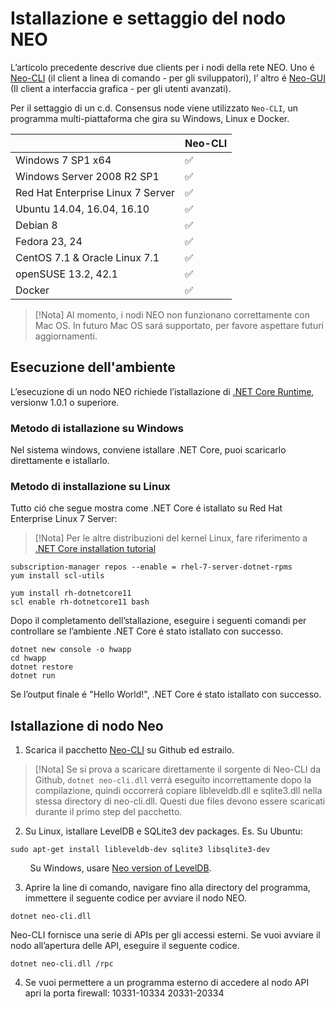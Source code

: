 # Istallazione e settaggio del nodo NEO

L’articolo precedente descrive due clients per i nodi della rete NEO. Uno é [Neo-CLI](https://github.com/neo-project/neo-cli/releases) (il client a linea di comando - per gli sviluppatori), l’ altro é [Neo-GUI](https://github.com/neo-project/neo-gui/releases) (Il client a interfaccia grafica - per gli utenti avanzati).

Per il settaggio di un c.d. Consensus node viene utilizzato `Neo-CLI`, un programma multi-piattaforma che gira su Windows, Linux e Docker. 

|                                   | Neo-CLI |
| --------------------------------- | ----------------- |
| Windows 7 SP1 x64                 | ✅                 |
| Windows Server 2008 R2 SP1        | ✅                 |
| Red Hat Enterprise Linux 7 Server | ✅                 |
| Ubuntu 14.04, 16.04, 16.10        | ✅                 |
| Debian 8                          | ✅                 |
| Fedora 23, 24                     | ✅                 |
| CentOS 7.1 & Oracle Linux 7.1     | ✅                 |
| openSUSE 13.2, 42.1               | ✅                 |
| Docker                            | ✅                 |

> [!Nota]
> Al momento, i nodi NEO non funzionano correttamente con Mac OS. In futuro Mac OS sará supportato, per favore aspettare futuri aggiornamenti. 

## Esecuzione dell'ambiente

L’esecuzione di un nodo NEO richiede l’istallazione di [.NET Core Runtime](https://www.microsoft.com/net/download/core#/runtime), versionw 1.0.1 o superiore.

### Metodo di istallazione su Windows

Nel sistema windows, conviene istallare .NET Core, puoi scaricarlo direttamente e istallarlo.

### Metodo di installazione su Linux

Tutto ció che segue mostra come .NET Core é istallato su Red Hat Enterprise Linux 7 Server:

> [!Nota]
> Per le altre distribuzioni del kernel Linux, fare riferimento a [.NET Core installation tutorial](https://www.snetnet/core#linuxredhat)

```
subscription-manager repos --enable = rhel-7-server-dotnet-rpms
yum install scl-utils
```


```
yum install rh-dotnetcore11
scl enable rh-dotnetcore11 bash
```

Dopo il completamento dell’stallazione, eseguire i seguenti comandi per controllare se l’ambiente .NET Core é stato istallato con successo.

```
dotnet new console -o hwapp
cd hwapp
dotnet restore
dotnet run
```

Se l’output finale é "Hello World!", .NET Core é stato istallato con successo.


## Istallazione di nodo Neo

1. Scarica il pacchetto [Neo-CLI](https://github.com/neo-project/neo-cli/releases) su Github ed estrailo.

> [!Nota]
> Se si prova a scaricare direttamente il sorgente di Neo-CLI da Github, `dotnet neo-cli.dll` verrá eseguito incorrettamente dopo la compilazione, quindi occorrerá copiare libleveldb.dll e sqlite3.dll nella stessa directory di neo-cli.dll. Questi due files devono essere scaricati durante il primo step del pacchetto. 

2. Su Linux, istallare LevelDB e SQLite3 dev packages. Es. Su Ubuntu:

```
sudo apt-get install libleveldb-dev sqlite3 libsqlite3-dev
```
&nbsp;&nbsp;&nbsp;&nbsp;&nbsp;&nbsp;&nbsp; Su Windows, usare [Neo version of LevelDB](https://github.com/neo-project/leveldb).

3. Aprire la line di comando, navigare fino alla directory del programma, immettere il seguente codice per avviare il nodo NEO. 

```
dotnet neo-cli.dll
```

Neo-CLI fornisce una serie di APIs per gli accessi esterni. Se vuoi avviare il nodo all’apertura delle API, eseguire il seguente codice.
```
dotnet neo-cli.dll /rpc
```
4. Se vuoi permettere a un programma esterno di accedere al nodo API apri la porta firewall: 10331-10334 20331-20334
